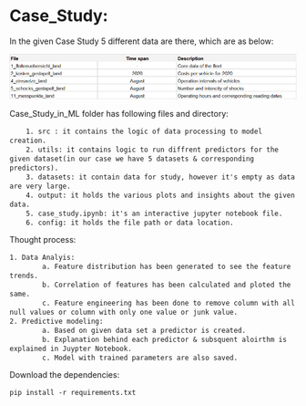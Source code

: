 # Case_Study:

In the given Case Study 5 different data are there, which are as below:

![img.png](img.png)
 
Case_Study_in_ML folder has following files and directory:

        1. src : it contains the logic of data processing to model creation.
        2. utils: it contains logic to run diffrent predictors for the given dataset(in our case we have 5 datasets & corresponding predictors).
        3. datasets: it contain data for study, however it's empty as data are very large.
        4. output: it holds the various plots and insights about the given data.
        5. case_study.ipynb: it's an interactive jupyter notebook file.
        6. config: it holds the file path or data location.

Thought process:

    1. Data Analyis:
            a. Feature distribution has been generated to see the feature trends.
            b. Correlation of features has been calculated and ploted the same.
            c. Feature engineering has been done to remove column with all null values or column with only one value or junk value.
    2. Predictive modeling:
            a. Based on given data set a predictor is created.
            b. Explanation behind each predictor & subsquent aloirthm is explained in Juypter Notebook.
            c. Model with trained parameters are also saved.

Download the  dependencies:

    pip install -r requirements.txt
